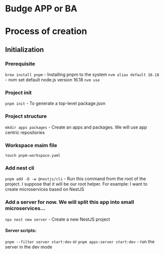 # Budge APP or BA

# Process of creation

## Initialization

### Prerequisite

`brew install pnpm` - Installing pnpm to the system
`nvm alias default 16.18` - nvm set default node.js version 16.18
`nvm use`

### Project init

`pnpm init` - To generate a top-level package.json

### Project structure

`mkdir apps packages` - Create an apps and packages. We will use app centric repositories

### Workspace maim file

`touch pnpm-workspace.yaml`

### Add nest cli

`pnpm add -D -w @nestjs/cli` - Run this command from the root of the project. I suppose that it will be our root helper. For example: I want to create microservices based on NestJS

### Add a server for now. We will split this app into small microservices...

`npx nest new server` - Create a new NestJS project

#### Server scripts:

`pnpm --filter server start:dev` or `pnpm apps:server start:dev` - run the server in the dev mode
